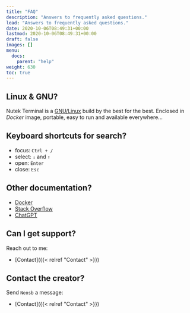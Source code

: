 ```yaml
---
title: "FAQ"
description: "Answers to frequently asked questions."
lead: "Answers to frequently asked questions."
date: 2020-10-06T08:49:31+00:00
lastmod: 2020-10-06T08:49:31+00:00
draft: false
images: []
menu:
  docs:
    parent: "help"
weight: 630
toc: true
---
```


## Linux & GNU?

Nutek Terminal is a [GNU/Linux](https://www.gnu.org/gnu/linux-and-gnu.en.html) build by the best for the best. Enclosed in _Docker_ image, portable,
easy to run and available everywhere...

## Keyboard shortcuts for search?

* focus: `Ctrl + /`
* select: `↓` and `↑`
* open: `Enter`
* close: `Esc`

## Other documentation?

* [Docker](https://docs.docker.com/)
* [Stack Overflow](https://stackoverflow.com/)
* [ChatGPT](https://chat.openai.com/chat)

## Can I get support?

Reach out to me:

* [Contact]({{< relref "Contact" >}})

## Contact the creator?

Send `Neosb` a message:

* [Contact]({{< relref "Contact" >}})
